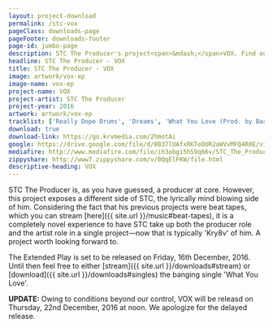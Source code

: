 ```yaml
---
layout: project-download
permalink: /stc-vox
pageClass: downloads-page
pageFooter: downloads-footer
page-id: jumbo-page
description: STC The Producer's project<span>&mdash;</span>VOX. Find out what it is all about and download it here.
headline: STC The Producer - VOX
title: STC The Producer - VOX
image: artwork/vox-ep
image-name: vox-ep
project-name: VOX
project-artist: STC The Producer
project-year: 2016
artwork: artwork/vox-ep
tracklist: ['Really Dope Drums', 'Dreams', 'What You Love (Prod. by Bacci x STC The Producer)', 'For My Father', 'Noise', 'Ubwali (Panda Cover)']
download: true
download-link: https://go.krvmedia.com/2hmotAi
google: https://drive.google.com/file/d/0B37lUAfxRKTeOUR2aWVvMFQ4R0E/view?usp=sharing
mediafire: http://www.mediafire.com/file/ih3obgi5h59q66v/STC_The_Producer_-_VOX_%5Bkrvmedia.com%5D.zip
zippyshare: http://www7.zippyshare.com/v/0QqElFKW/file.html
descriptive-heading: VOX
---
```


STC The Producer is, as you have guessed, a producer at core. However, this project exposes a different side of STC, the lyrically mind blowing side of him. Considering the fact that his previous projects were beat tapes, which you can stream [here]({{ site.url }}/music#beat-tapes), it is a completely novel experience to have STC take up both the producer role and the artist role in a single project&mdash;now that is typically 'Kry8v' of him. A project worth looking forward to.

The Extended Play is set to be released on Friday, 16th December, 2016. Until then feel free to either [stream]({{ site.url }}/downloads#stream) or [download]({{ site.url }}/downloads#singles) the banging single 'What You Love'.

**UPDATE:** Owing to conditions beyond our control, VOX will be releasd on Thursday, 22nd December, 2016 at noon. We apologize for the delayed release.